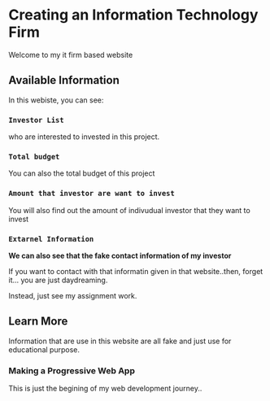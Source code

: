 # Creating an Information Technology Firm
Welcome to my it firm based website
## Available Information

In this webiste, you can see:

### `Investor List`

who are interested to invested in this project.

### `Total budget`
You can also the total budget of this project

### `Amount that investor are want to invest`

You will also find out the amount of indivudual investor that they want to invest


### `Extarnel Information`

**We can also see that the fake contact information of my investor**

If you want to contact with that informatin given in that website..then, forget it... you are just daydreaming.

Instead, just see my assignment work.

## Learn More

Information that are use in this website are all fake and just use for educational purpose.


### Making a Progressive Web App
This is just the begining of my web development journey.. 

